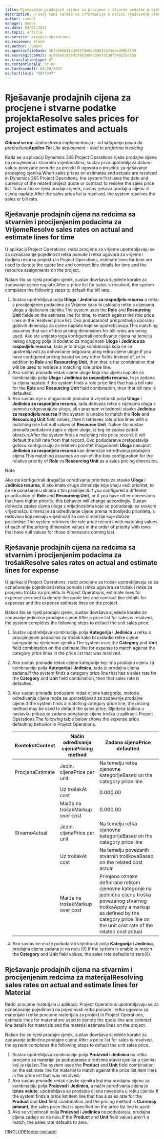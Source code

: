 ```yaml
---
title: Rješavanje prodajnih cijena za procjene i stvarne podatke projekta
description: U ovoj temi nalaze se informacije o načinu rješavanja prodajnih cijena na procijenjenim i stvarnim podacima za projekt.
author: rumant
manager: Annbe
ms.date: 04/07/2021
ms.topic: article
ms.service: project-operations
ms.reviewer: kfend
ms.author: rumant
ms.openlocfilehash: 3bf4686b414300370e6b364834b33edad98b7f39
ms.sourcegitcommit: ac90be6106592f883a0de39a75836fb40255d65a
ms.translationtype: HT
ms.contentlocale: hr-HR
ms.lasthandoff: 04/09/2021
ms.locfileid: "5877347"
---
```

# <a name="resolve-sales-prices-for-project-estimates-and-actuals"></a><span data-ttu-id="69643-103">Rješavanje prodajnih cijena za procjene i stvarne podatke projekta</span><span class="sxs-lookup"><span data-stu-id="69643-103">Resolve sales prices for project estimates and actuals</span></span>

<span data-ttu-id="69643-104">_**Odnosi se na:** Jednostavna implementacija – od sklapanja posla do predračuna_</span><span class="sxs-lookup"><span data-stu-id="69643-104">_**Applies To:** Lite deployment - deal to proforma invoicing_</span></span>

<span data-ttu-id="69643-105">Kada se u aplikaciji Dynamics 365 Project Operations riješe prodajne cijene na procjenama i stvarnim vrijednostima, sustav prvo upotrebljava datum i valutu povezane ponude za projekt ili ugovora o projektu za rješavanje prodajnog cjenika.</span><span class="sxs-lookup"><span data-stu-id="69643-105">When sales prices on estimates and actuals are resolved in Dynamics 365 Project Operations, the system first uses the date and currency of the related project quote or contract to resolve the sales price list.</span></span> <span data-ttu-id="69643-106">Nakon što se riješi prodajni cjenik, sustav rješava prodajnu cijenu ili cijenu naplate.</span><span class="sxs-lookup"><span data-stu-id="69643-106">After the sales price list is resolved, the system resolves the sales or bill rate.</span></span>

## <a name="resolve-sales-rates-on-actual-and-estimate-lines-for-time"></a><span data-ttu-id="69643-107">Rješavanje prodajnih cijena na redcima sa stvarnim i procijenjenim podacima za Vrijeme</span><span class="sxs-lookup"><span data-stu-id="69643-107">Resolve sales rates on actual and estimate lines for time</span></span>

<span data-ttu-id="69643-108">U aplikaciji Project Operations, redci procjene za vrijeme upotrebljavaju se za označavanje pojedinosti retka ponude i retka ugovora za vrijeme i dodjelu resursa projektu.</span><span class="sxs-lookup"><span data-stu-id="69643-108">In Project Operations, estimate lines for time are used to denote the quote line and contract line details for time and the resource assignments on the project.</span></span>

<span data-ttu-id="69643-109">Nakon što se riješi prodajni cjenik, sustav dovršava sljedeće korake za zadavanje cijene naplate.</span><span class="sxs-lookup"><span data-stu-id="69643-109">After a price list for sales is resolved, the system completes the following steps to default the bill rate.</span></span>

1. <span data-ttu-id="69643-110">Sustav upotrebljava polja **Uloga** i **Jedinica za raspodjelu resursa** u retku s procijenjenim podacima za Vrijeme kako bi uskladio retke s cijenama uloga u riješenom cjeniku.</span><span class="sxs-lookup"><span data-stu-id="69643-110">The system uses the **Role** and **Resourcing Unit** fields on the estimate line for time, to match against the role price lines in the resolved price list.</span></span> <span data-ttu-id="69643-111">Ova podudarnost pretpostavlja uporabu gotovih dimenzija za cijene naplate koje se upotrebljavaju.</span><span class="sxs-lookup"><span data-stu-id="69643-111">This matching assumes that out-of-box pricing dimensions for bill rates are being used.</span></span> <span data-ttu-id="69643-112">Ako ste umjesto toga konfigurirali određivanje cijena na temelju nekog drugog polja ili dodatno za mogućnosti **Uloga** i **Jedinica za raspodjelu resursa**, tada je to druga kombinacija koja će se upotrebljavati za dohvaćanje odgovarajućeg retka cijene uloge.</span><span class="sxs-lookup"><span data-stu-id="69643-112">If you have configured pricing based on any other fields instead of, or in addition to **Role** and **Resourcing Unit**, then that is the combination that will be used to retrieve a matching role price line.</span></span>
2. <span data-ttu-id="69643-113">Ako sustav pronađe redak cijene uloge koja ima cijenu naplate za kombinaciju polja **Uloga** i **Jedinica za raspodjelu resursa**, to je zadana ta cijena naplate.</span><span class="sxs-lookup"><span data-stu-id="69643-113">If the system finds a role price line that has a bill rate for the **Role** and **Resourcing Unit** field combination, then that bill rate is defaulted.</span></span>
3. <span data-ttu-id="69643-114">Ako sustav nije u mogućnosti podudariti vrijednosti polja **Uloga** i **Jedinica za raspodjelu resursa**, tada dohvaća retke s cijenama uloga s pomoću odgovarajuće uloge, ali s praznom vrijednosti stavke **Jedinica za raspodjelu resursa**.</span><span class="sxs-lookup"><span data-stu-id="69643-114">If the system is unable to match the **Role** and **Resourcing Unit** field values, then it retrieves role price lines with a matching role but null values of **Resource Unit**.</span></span> <span data-ttu-id="69643-115">Nakon što sustav pronađe podudarni zapis o cijeni uloge, iz tog će zapisa zadati obračun.</span><span class="sxs-lookup"><span data-stu-id="69643-115">After the system finds a matching role price record, it will default the bill rate from that record.</span></span> <span data-ttu-id="69643-116">Ovo podudaranje pretpostavlja gotovu konfiguraciju za relativni prioritet mogućnosti **Uloga** nasuprot **Jedinica za raspodjelu resursa** kao dimenzije određivanja prodajnih cijena.</span><span class="sxs-lookup"><span data-stu-id="69643-116">This matching assumes an out-of-the-box configuration for the relative priority of **Role** vs **Resourcing Unit** as a sales pricing dimension.</span></span>

> [!NOTE]
> <span data-ttu-id="69643-117">Ako ste konfigurirali drugačije određivanje prioriteta za stavke **Uloga** i **Jedinica resursa**, ili ako imate druge dimenzije koje imaju veći prioritet, to će se ponašanje u skladu s tim promijeniti.</span><span class="sxs-lookup"><span data-stu-id="69643-117">If you configured a different prioritization of **Role** and **Resourcing Unit**, or if you have other dimensions that have higher priority, this behavior will change accordingly.</span></span> <span data-ttu-id="69643-118">Sustav dohvaća zapise cijena uloga s vrijednostima koje se podudaraju sa svakom vrijednošću dimenzije za određivanje cijene prema redoslijedu prioriteta, s redovima koji nemaju vrijednosti za one dimenzije koje dolaze posljednje.</span><span class="sxs-lookup"><span data-stu-id="69643-118">The system retrieves the role price records with matching values of each of the pricing dimension values in the order of priority with rows that have null values for those dimensions coming last.</span></span>

## <a name="resolve-sales-rates-on-actual-and-estimate-lines-for-expense"></a><span data-ttu-id="69643-119">Rješavanje prodajnih cijena na redcima sa stvarnim i procijenjenim podacima za trošak</span><span class="sxs-lookup"><span data-stu-id="69643-119">Resolve sales rates on actual and estimate lines for expense</span></span>

<span data-ttu-id="69643-120">U aplikaciji Project Operations, redci procjene za trošak upotrebljavaju se za označavanje pojedinosti retka ponude i retka ugovora za trošak i retke za procjenu troška na projektu.</span><span class="sxs-lookup"><span data-stu-id="69643-120">In Project Operations, estimate lines for expense are used to denote the quote line and contract line details for expenses and the expense estimate lines on the project.</span></span>

<span data-ttu-id="69643-121">Nakon što se riješi prodajni cjenik, sustav dovršava sljedeće korake za zadavanje jedinične prodajne cijene.</span><span class="sxs-lookup"><span data-stu-id="69643-121">After a price list for sales is resolved, the system completes the following steps to default the unit sales price.</span></span>

1. <span data-ttu-id="69643-122">Sustav upotrebljava kombinaciju polja **Kategorija** i **Jedinica** u retku s procijenjenim podacima za trošak kako bi uskladio retke cijene kategorije na riješenom cjeniku.</span><span class="sxs-lookup"><span data-stu-id="69643-122">The system uses the **Category** and **Unit** field combination on the estimate line for expense to match against the category price lines in the price list that was resolved.</span></span>
2. <span data-ttu-id="69643-123">Ako sustav pronađe redak cijene kategorije koji ima prodajnu cijenu za kombinaciju polja **Kategorija** i **Jedinica**, tada je prodajna cijena zadana.</span><span class="sxs-lookup"><span data-stu-id="69643-123">If the system finds a category price line that has a sales rate for the **Category** and **Unit** field combination, then that sales rate is defaulted.</span></span>
3. <span data-ttu-id="69643-124">Ako sustav pronađe podudarni redak cijene kategorije, metoda određivanja cijena može se upotrebljavati za zadavanje prodajne cijene.</span><span class="sxs-lookup"><span data-stu-id="69643-124">If the system finds a matching category price line, the pricing method may be used to default the sales price.</span></span> <span data-ttu-id="69643-125">Sljedeća tablica u nastavku prikazuje zadano ponašanje cijene troška u aplikaciji Project Operations.</span><span class="sxs-lookup"><span data-stu-id="69643-125">The following table below shows the expense price defaulting behavior in Project Operations.</span></span>

    | <span data-ttu-id="69643-126">Kontekst</span><span class="sxs-lookup"><span data-stu-id="69643-126">Context</span></span> | <span data-ttu-id="69643-127">Način određivanja cijena</span><span class="sxs-lookup"><span data-stu-id="69643-127">Pricing method</span></span> | <span data-ttu-id="69643-128">Zadana cijena</span><span class="sxs-lookup"><span data-stu-id="69643-128">Price defaulted</span></span> |
    | --- | --- | --- |
    | <span data-ttu-id="69643-129">Procjena</span><span class="sxs-lookup"><span data-stu-id="69643-129">Estimate</span></span> | <span data-ttu-id="69643-130">Jedin. cijena</span><span class="sxs-lookup"><span data-stu-id="69643-130">Price per unit</span></span> | <span data-ttu-id="69643-131">Na temelju retka cjenovne kategorije</span><span class="sxs-lookup"><span data-stu-id="69643-131">Based on the category price line</span></span> |
    | &nbsp; | <span data-ttu-id="69643-132">Uz trošak</span><span class="sxs-lookup"><span data-stu-id="69643-132">At cost</span></span> | <span data-ttu-id="69643-133">0.00</span><span class="sxs-lookup"><span data-stu-id="69643-133">0.00</span></span> |
    | &nbsp; | <span data-ttu-id="69643-134">Marža na trošak</span><span class="sxs-lookup"><span data-stu-id="69643-134">Markup over cost</span></span> | <span data-ttu-id="69643-135">0.00</span><span class="sxs-lookup"><span data-stu-id="69643-135">0.00</span></span> |
    | <span data-ttu-id="69643-136">Stvarno</span><span class="sxs-lookup"><span data-stu-id="69643-136">Actual</span></span> | <span data-ttu-id="69643-137">Jedin. cijena</span><span class="sxs-lookup"><span data-stu-id="69643-137">Price per unit</span></span> | <span data-ttu-id="69643-138">Na temelju retka cjenovne kategorije</span><span class="sxs-lookup"><span data-stu-id="69643-138">Based on the category price line</span></span> |
    | &nbsp; | <span data-ttu-id="69643-139">Uz trošak</span><span class="sxs-lookup"><span data-stu-id="69643-139">At cost</span></span> | <span data-ttu-id="69643-140">Na temelju povezanih stvarnih troškova</span><span class="sxs-lookup"><span data-stu-id="69643-140">Based on the related cost actual</span></span> |
    | &nbsp; | <span data-ttu-id="69643-141">Marža na trošak</span><span class="sxs-lookup"><span data-stu-id="69643-141">Markup over cost</span></span> | <span data-ttu-id="69643-142">Primjena oznake definirane retkom cjenovne kategorije na jediničnu cijenu troška povezanog stvarnog troška</span><span class="sxs-lookup"><span data-stu-id="69643-142">Apply a markup as defined by the category price line on the unit cost rate of the related cost actual</span></span> |

4. <span data-ttu-id="69643-143">Ako sustav ne može podudarati vrijednosti polja **Kategorija** i **Jedinica**, prodajna cijena zadana je na nulu (0).</span><span class="sxs-lookup"><span data-stu-id="69643-143">If the system is unable to match the **Category** and **Unit** field values, the sales rate defaults to zero(0).</span></span>

## <a name="resolving-sales-rates-on-actual-and-estimate-lines-for-material"></a><span data-ttu-id="69643-144">Rješavanje prodajnih cijena na stvarnim i procijenjenim redcima za materijal</span><span class="sxs-lookup"><span data-stu-id="69643-144">Resolving sales rates on actual and estimate lines for Material</span></span>

<span data-ttu-id="69643-145">Redci procjene materijala u aplikaciji Project Operations upotrebljavaju se za označavanje pojedinosti na pojedinosti retka ponude i retka ugovora za materijale i retke procjene materijala za projekt.</span><span class="sxs-lookup"><span data-stu-id="69643-145">In Project Operations, estimate lines for material are used to denote the quote line and contract line details for materials and the material estimate lines on the project.</span></span>

<span data-ttu-id="69643-146">Nakon što se riješi prodajni cjenik, sustav dovršava sljedeće korake za zadavanje jedinične prodajne cijene.</span><span class="sxs-lookup"><span data-stu-id="69643-146">After a price list for sales is resolved, the system completes the following steps to default the unit sales price.</span></span>

1. <span data-ttu-id="69643-147">Sustav upotrebljava kombinaciju polja **Proizvod** i **Jedinica** na retku procjene za materijal za podudaranje s redcima stavki cjenika u cjeniku koji je riješen.</span><span class="sxs-lookup"><span data-stu-id="69643-147">The system uses the **Product** and **Unit** field combination on the estimate line for material to match against the price list item lines in the price list that was resolved.</span></span>
2. <span data-ttu-id="69643-148">Ako sustav pronađe redak stavke cjenika koji ima prodajnu cijenu za kombinaciju polja **Proizvod** i **Jedinica**, a način određivanja cijena je **Iznos valute**, upotrebljava se prodajna cijena navedena u retku cjenika.</span><span class="sxs-lookup"><span data-stu-id="69643-148">If the system finds a price list item line that has a sales rate for the **Product** and **Unit** field combination and the pricing method is **Currency amount**, the sales price that is specified on the price list line is used.</span></span>
3. <span data-ttu-id="69643-149">Ako se vrijednosti polja **Proizvod** i **Jedinica** ne podudaraju, prodajna cijena zadaje se na nulu.</span><span class="sxs-lookup"><span data-stu-id="69643-149">If the **Product** and **Unit** field values aren't a match, the sales rate defaults to zero.</span></span>

[!INCLUDE[footer-include](../../includes/footer-banner.md)]
